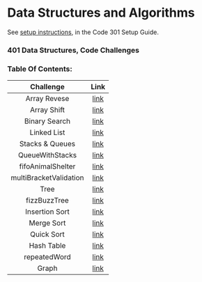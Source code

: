 # Data Structures and Algorithms

See [setup instructions](https://codefellows.github.io/setup-guide/code-301/3-code-challenges), in the Code 301 Setup Guide.

### 401 Data Structures, Code Challenges

### Table Of Contents:

|   Challenge    |                                    Link                                                                                        |
| :-----------:  | :----------------------------------------------------------------------------------------------------------------------------: |
|  Array Revese  |[link](https://github.com/bahazghayar/data-structures-and-algorithms/tree/main/javascript/code-challenges/arrayReverse)         |
|  Array Shift   |[link](https://github.com/bahazghayar/data-structures-and-algorithms/tree/main/javascript/code-challenges/arrayShift)           |
| Binary Search  |[link](https://github.com/bahazghayar/data-structures-and-algorithms/tree/main/javascript/code-challenges/arrayBinarySearch)    |
| Linked List    |[link](https://github.com/bahazghayar/data-structures-and-algorithms/tree/main/javascript/Data-Structures/linkedList)           |
|Stacks & Queues |[link](https://github.com/bahazghayar/data-structures-and-algorithms/tree/main/javascript/Data-Structures/stacksAndQueues)      |
|QueueWithStacks |[link](https://github.com/bahazghayar/data-structures-and-algorithms/tree/main/javascript/Data-Structures/queueWithStacks)      |
|fifoAnimalShelter|[link](https://github.com/bahazghayar/data-structures-and-algorithms/tree/main/javascript/Data-Structures/fifoAnimalShelter)   |
|multiBracketValidation|[link](https://github.com/bahazghayar/data-structures-and-algorithms/tree/main/javascript/code-challenges/multiBracketValidation)|
|     Tree       |[link](https://github.com/bahazghayar/data-structures-and-algorithms/tree/main/javascript/Data-Structures/tree)                 |
| fizzBuzzTree   |[link](https://github.com/bahazghayar/data-structures-and-algorithms/tree/main/javascript/Data-Structures/fizzBuzzTree)         |
| Insertion Sort |[link](https://github.com/bahazghayar/data-structures-and-algorithms/tree/main/javascript/code-challenges/insertionSort)        |
| Merge Sort     |[link](https://github.com/bahazghayar/data-structures-and-algorithms/tree/main/javascript/code-challenges/mergeSort)            |
| Quick Sort     |[link](https://github.com/bahazghayar/data-structures-and-algorithms/tree/main/javascript/code-challenges/quickSort)            |
| Hash Table     |[link](https://github.com/bahazghayar/data-structures-and-algorithms/tree/main/javascript/Data-Structures/hashtable)            |
| repeatedWord   |[link](https://github.com/bahazghayar/data-structures-and-algorithms/tree/main/javascript/code-challenges/repeatedWord)         |
| Graph          |[link](https://github.com/bahazghayar/data-structures-and-algorithms/tree/main/javascript/Data-Structures/graph)                |





